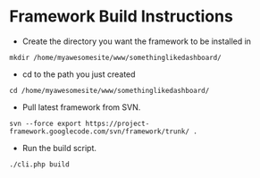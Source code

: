 # Framework Build Instructions #

  * Create the directory you want the framework to be installed in
```
mkdir /home/myawesomesite/www/somethinglikedashboard/
```
  * cd to the path you just created
```
cd /home/myawesomesite/www/somethinglikedashboard/
```
  * Pull latest framework from SVN.
```
svn --force export https://project-framework.googlecode.com/svn/framework/trunk/ .
```
  * Run the build script.
```
./cli.php build
```